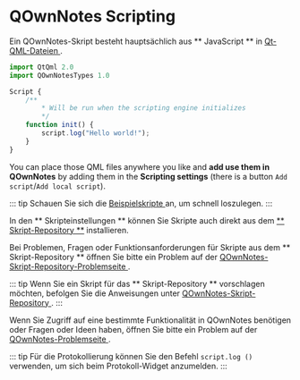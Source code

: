 # QOwnNotes Scripting

Ein QOwnNotes-Skript besteht hauptsächlich aus ** JavaScript ** in [ Qt-QML-Dateien ](https://doc.qt.io/qt-5/qtqml-index.html).

```js
import QtQml 2.0
import QOwnNotesTypes 1.0

Script {
    /**
        * Will be run when the scripting engine initializes
        */
    function init() {
        script.log("Hello world!");
    }
}
```

You can place those QML files anywhere you like and **add use them in QOwnNotes** by adding them in the **Scripting settings** (there is a button `Add script`/`Add local script`).

::: tip
Schauen Sie sich die [ Beispielskripte ](https://github.com/pbek/QOwnNotes/blob/develop/docs/scripting/examples) an, um schnell loszulegen.
:::

In den ** Skripteinstellungen ** können Sie Skripte auch direkt aus dem [** Skript-Repository **](https://github.com/qownnotes/scripts) installieren.

Bei Problemen, Fragen oder Funktionsanforderungen für Skripte aus dem ** Skript-Repository ** öffnen Sie bitte ein Problem auf der [ QOwnNotes-Skript-Repository-Problemseite ](https://github.com/qownnotes/scripts/issues).

::: tip
Wenn Sie ein Skript für das ** Skript-Repository ** vorschlagen möchten, befolgen Sie die Anweisungen unter [ QOwnNotes-Skript-Repository ](https://github.com/qownnotes/scripts).
:::

Wenn Sie Zugriff auf eine bestimmte Funktionalität in QOwnNotes benötigen oder Fragen oder Ideen haben, öffnen Sie bitte ein Problem auf der [ QOwnNotes-Problemseite ](https://github.com/pbek/QOwnNotes/issues).

::: tip
Für die Protokollierung können Sie den Befehl ` script.log () ` verwenden, um sich beim Protokoll-Widget anzumelden.
:::